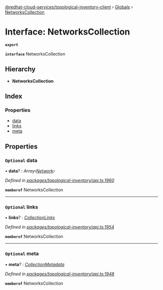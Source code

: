 [@redhat-cloud-services/topological-inventory-client](../README.md) › [Globals](../globals.md) › [NetworksCollection](networkscollection.md)

# Interface: NetworksCollection

**`export`** 

**`interface`** NetworksCollection

## Hierarchy

* **NetworksCollection**

## Index

### Properties

* [data](networkscollection.md#optional-data)
* [links](networkscollection.md#optional-links)
* [meta](networkscollection.md#optional-meta)

## Properties

### `Optional` data

• **data**? : *Array‹[Network](network.md)›*

*Defined in [packages/topological-inventory/api.ts:1960](https://github.com/leSamo/javascript-clients/blob/master/packages/topological-inventory/api.ts#L1960)*

**`memberof`** NetworksCollection

___

### `Optional` links

• **links**? : *[CollectionLinks](collectionlinks.md)*

*Defined in [packages/topological-inventory/api.ts:1954](https://github.com/leSamo/javascript-clients/blob/master/packages/topological-inventory/api.ts#L1954)*

**`memberof`** NetworksCollection

___

### `Optional` meta

• **meta**? : *[CollectionMetadata](collectionmetadata.md)*

*Defined in [packages/topological-inventory/api.ts:1948](https://github.com/leSamo/javascript-clients/blob/master/packages/topological-inventory/api.ts#L1948)*

**`memberof`** NetworksCollection
